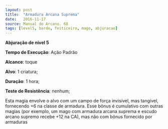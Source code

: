 ```yaml
---
layout: post
title:  "Armadura Arcana Suprema"
date:   2016-11-17
source: Manual do Arcano. 68
tags: [level5, bardo, feiticeiro, mago, abjuracao]
---
```


**Abjuração de nível 5**

**Tempo de Execução**: Ação Padrão

**Alcance**: toque

**Alvo**: 1 criatura;

**Duração**: 1 hora;

**Teste de Resistência**: nenhum;

Esta magia envolve o alvo com um 
campo de força invisível, mas tangível, fornecendo +6 na classe de armadura. Esse bônus 
é cumulativo com outras magias (por exemplo, um mago com armadura arcana suprema e escudo 
arcano supremo recebe +12 na CA), mas não com bônus fornecido por armaduras
